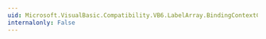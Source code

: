 ```yaml
---
uid: Microsoft.VisualBasic.Compatibility.VB6.LabelArray.BindingContextChanged
internalonly: False
---
```

